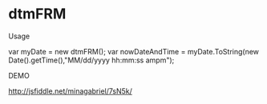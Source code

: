 dtmFRM
======

Usage 

var myDate = new dtmFRM();
var nowDateAndTime = myDate.ToString(new Date().getTime(),"MM/dd/yyyy hh:mm:ss ampm");


DEMO 

http://jsfiddle.net/minagabriel/7sN5k/



